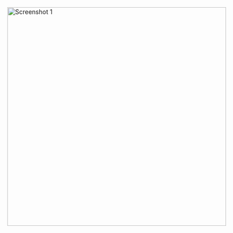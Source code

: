 <div style="display: flex; gap: 10px; overflow-x: auto;">
  <img src="https://github.com/user-attachments/assets/265592fc-a739-43e4-935d-af1fb22849b6" alt="Screenshot 1" height="500">
  <img src="https://github.com/user-attachments/assets/66c5506c-02d5-40c1-a5bc-8d6de6233796" alt="Screenshot 2" height="500">
  <img src="https://github.com/user-attachments/assets/cbde9515-6ccc-4872-9b1e-9568fdc86c2f" alt="Screenshot 3" height="500">
  <img src="https://github.com/user-attachments/assets/7307c10a-1d51-491e-9c41-a0ff27401bbf" alt="Screenshot 4" height="500">
  <img src="https://github.com/user-attachments/assets/7f5cb340-6ce4-4730-a12d-40f4f856cba4" alt="Screenshot 5" height="500">
  <img src="https://github.com/user-attachments/assets/a1ebd59c-cd38-43d3-8de8-0e3fe880e98a" alt="Screenshot 6" height="500">
  <img src="https://github.com/user-attachments/assets/beb4c4af-782f-470a-ba1a-7ac033b55135" alt="Screenshot 6" height="500">  
</div>

